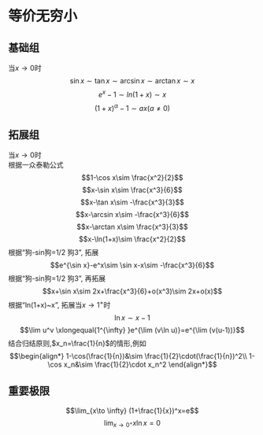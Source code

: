 # 等价无穷小
## 基础组
当$x\to 0$时
$$\sin x \sim \tan x \sim \arcsin x\sim\arctan x\sim x$$
$$e^x -1\sim ln(1+x)\sim x$$
$$(1+x)^\alpha-1\sim ax(a≠0)$$

## 拓展组
当$x\to 0$时  
根据一众泰勒公式  
$$1-\cos x\sim \frac{x^2}{2}$$
$$x-\sin x\sim \frac{x^3}{6}$$
$$x-\tan x\sim -\frac{x^3}{3}$$
$$x-\arcsin x\sim -\frac{x^3}{6}$$
$$x-\arctan x\sim \frac{x^3}{3}$$
$$x-\ln(1+x)\sim \frac{x^2}{2}$$
根据“狗-sin狗=1/2 狗3”, 拓展  
$$e^{\sin x}-e^x\sim \sin x-x\sim -\frac{x^3}{6}$$
根据“狗-sin狗=1/2 狗3”, 再拓展  
$$x+\sin x\sim 2x+\frac{x^3}{6}+o(x^3)\sim 2x+o(x)$$
根据“ln(1+x)~x”, 拓展当$x\to 1^+$时  
$$\ln x\sim x-1$$
$$\lim u^v \xlongequal{1^{\infty} }e^{\lim (v\ln u)}=e^{\lim (v(u-1))}$$
结合归结原则,$x_n=\frac{1}{n}$的情形,例如
$$\begin{align*}
1-\cos(\frac{1}{n})&\sim \frac{1}{2}\cdot(\frac{1}{n})^2\\
1-\cos x_n&\sim \frac{1}{2}\cdot x_n^2
\end{align*}$$

## 重要极限
$$\lim_{x\to \infty} (1+\frac{1}{x})^x=e$$
$$\lim_{x\to 0^+}x\ln x=0$$